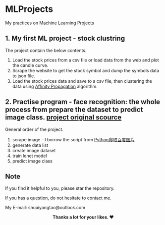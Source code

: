 # MLProjects
My practices on Machine Learning Projects

## 1. My first ML project - stock clustring
The project contain the below contents.
1. Load the stock prices from a csv file or load data from the web and plot the candle curve.
2. Scrape the website to get the stock symbol and dump the symbols data to json file.
3. Load the stock prices data and save to a csv file, then clustering the data using [Affinity Propagation](https://scikit-learn.org/stable/modules/generated/sklearn.cluster.AffinityPropagation.html) algorithm.
## 2. Practise program - face recognition: the whole process from prepare the dataset to predict image class. [project original scource](https://mp.weixin.qq.com/s/tM7-JtD8u_BlmmsLXplCXg)

General order of the project.
1. scrape image - I borrow the script from [Python爬取百度图片](https://blog.csdn.net/xiligey1/article/details/73321152)
2. generate data list
3. create image dataset
4. train lenet model
5. predict image class
## Note
<p>If you find it helpful to you, please star the repository.</p>
<p>If you has a question, do not hesitate to contact me.</p>
<p>My E-mail: shuaiyangtao@outlook.com</p>
<p align="center"><b>Thanks a lot for your likes. ❤️</b></p>